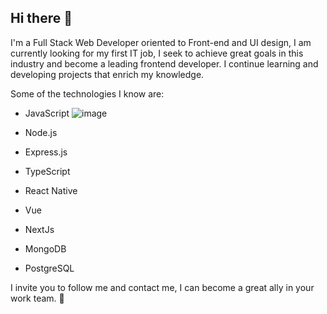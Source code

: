 ## Hi there 👋

I'm a Full Stack Web Developer oriented to Front-end and UI design, I am currently looking for my first IT job, I seek to achieve great goals in this industry and become a 
leading frontend developer. I continue learning and developing projects that enrich my knowledge.

Some of the technologies I know are:

- JavaScript ![image](https://github.com/user-attachments/assets/a79f385b-17f6-486f-8b9c-31a05fb8125a)

- Node.js
- Express.js
- TypeScript
- React Native
- Vue
- NextJs
- MongoDB
- PostgreSQL

I invite you to follow me and contact me, I can become a great ally in your work team. 🤝

